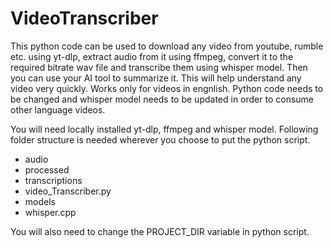 # VideoTranscriber
This python code can be used to download any video from youtube, rumble etc. using yt-dlp, extract audio from it using ffmpeg, convert it to the required bitrate wav file and transcribe them using whisper model. Then you can use your AI tool to summarize it.
This will help understand any video very quickly. Works only for videos in engnlish. Python code needs to be changed and whisper model needs to be updated in order to consume other language videos.

You will need locally installed yt-dlp, ffmpeg and whisper model. Following folder structure is needed wherever you choose to put the python script.

- audio
- processed
- transcriptions
- video_Transcriber.py
- models
- whisper.cpp

You will also need to change the PROJECT_DIR variable in python script.
